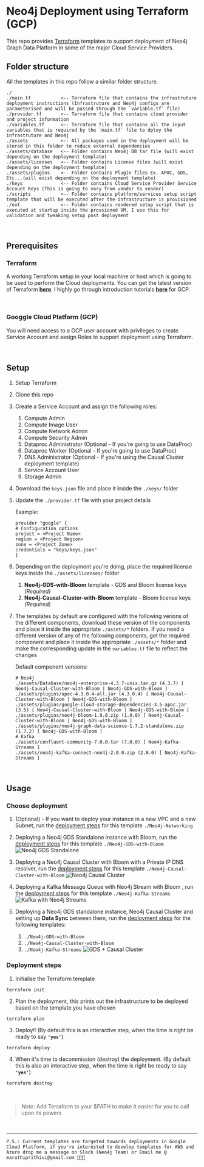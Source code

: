 # Neo4j Deployment using Terraform (GCP)

This repo provides [Terraform](https://www.terraform.io/) templates to support deployment of Neo4j Graph Data Platform in some of the major Cloud Service Providers.

## **Folder structure**

All the templates in this repo follow a similar folder structure.

```
./
./main.tf           <-- Terraform file that contains the infrastruture deployment instructions (Infrastruture and Neo4j configs are parameterised and will be passed through the `variable.tf` file)
./provider.tf       <-- Terraform file that contains cloud provider and project information
./variables.tf      <-- Terraform file that contains all the input variables that is required by the `main.tf` file to dploy the infrastruture and Neo4j
./assets            <-- All packages used in the deployment will be stored in this folder to reduce external dependencies
./assets/database   <-- Folder contains Neo4j DB tar file (will exist depending on the deployment template)
./assets/licenses   <-- Folder contains License files (will exist depending on the deployment template)
./assets/plugins    <-- Folder contains Plugin files Ex. APOC, GDS, Etc...(will exist depending on the deployment template)
./keys              <-- Folder contains Cloud Service Provider Service Account Keys (This is going to vary from vendor to vendor)
./scripts           <-- Folder contains platform/services setup script template that will be executed after the infrastructure is provisioned
./out               <-- Folder contains rendered setup script that is executed at startup inside the provsioned VM, I use this for validation and tweaking setup post deployment
```

<br>

## **Prerequisites**

### Terraform

A working Terraform setup in your local machine or host which is going to be used to perform the Cloud deployments. You can get the latest version of Terraform [**here**](https://www.terraform.io/downloads.html). I highly go through introduction tutorials [**here**](https://learn.hashicorp.com/tutorials/terraform/infrastructure-as-code?in=terraform/gcp-get-started) for GCP.

<br>

### Googgle Cloud Platform (GCP)

You will need access to a GCP user account with privileges to create Service Account and assign Roles to support deployment using Terraform.

<br>

## **Setup**

1. Setup Terraform
2. Clone this repo
3. Create a Service Account and assign the following roles:
   1. Compute Admin
   2. Compute Image User
   3. Compute Network Admin
   4. Compute Security Admin
   5. Dataproc Administrator (Optional - If you're going to use DataProc)
   6. Dataproc Worker (Optional - If you're going to use DataProc)
   7. DNS Administrator (Optional - If you're using the Causal Cluster deployment template)
   8. Service Account User
   9. Storage Admin
4. Download the `keys.json` file and place it inside the `./keys/` folder
5. Update the `./provider.tf` file with your project details

   Example:

   ```
   provider "google" {
   # Configuration options
   project = <Project Name>
   region = <Project Region>
   zone = <Project Zone>
   credentials = "keys/keys.json"
   }
   ```

6. Depending on the deployment you're doing, place the required license keys inside the `./assets/licenses/` folder
   1. **Neo4j-GDS-with-Bloom** template - GDS and Bloom license keys _(Required)_
   2. **Neo4j-Causal-Cluster-with-Bloom** template - Bloom license keys _(Required)_
7. The templates by default are configured with the following verions of the different components, download these version of the components and place it inside the appropriate `./assets/*` folders. If you need a different version of any of the following components, get the required component and place it inside the appropriate `./assets/*` folder and make the corresponding update in the `variables.tf` file to reflect the changes

   Default component versions:

   ```
   # Neo4j
   ./assets/Database/neo4j-enterprise-4.3.7-unix.tar.gz (4.3.7) [ Neo4j-Causal-Cluster-with-Bloom | Neo4j-GDS-with-Bloom ]
   ./assets/plugins/apoc-4.3.0.4-all.jar (4.3.0.4) [ Neo4j-Causal-Cluster-with-Bloom | Neo4j-GDS-with-Bloom ]
   ./assets/plugins/google-cloud-storage-dependencies-3.5-apoc.jar (3.5) [ Neo4j-Causal-Cluster-with-Bloom | Neo4j-GDS-with-Bloom ]
   ./assets/plugins/neo4j-bloom-1.9.0.zip (1.9.0) [ Neo4j-Causal-Cluster-with-Bloom | Neo4j-GDS-with-Bloom ]
   ./assets/plugins/neo4j-graph-data-science-1.7.2-standalone.zip (1.7.2) [ Neo4j-GDS-with-Bloom ]
   # Kafka
   ./assets/confluent-community-7.0.0.tar (7.0.0) [ Neo4j-Kafka-Streams ]
   ./assets/neo4j-kafka-connect-neo4j-2.0.0.zip (2.0.0) [ Neo4j-Kafka-Streams ]
   ```

<br>

## **Usage**

### Choose deployment

1. (Optional) - If you want to deploy your instance in a new VPC and a new Subnet, run the [deployment steps](#deployment-steps) for this template `./Neo4j-Networking`
2. Deploying a Neo4j GDS Standalone instance with Bloom, run the [deployment steps](#deployment-steps) for this template `./Neo4j-GDS-with-Bloom`
   ![Neo4j GDS Standalone](./images/gds.png)

3. Deploying a Neo4j Causal Cluster with Bloom with a Private IP DNS resolver, run the [deployment steps](#deployment-steps) for this template `./Neo4j-Causal-Cluster-with-Bloom`
   ![Neo4j Causal Cluster](./images/causal_cluster.png)

4. Deploying a Kafka Message Queue with Neo4j Stream with Bloom , run the [deployment steps](#deployment-steps) for this template `./Neo4j-Kafka-Streams`
   ![Kafka with Neo4j Streams](./images/kafka.png)

5. Deploying a Neo4j GDS standalone instance, Neo4j Causal Cluster and setting up **Data Sync** between them, run the [deployment steps](#deployment-steps) for the following templates:
   1. `./Neo4j-GDS-with-Bloom`
   2. `./Neo4j-Causal-Cluster-with-Bloom`
   3. `./Neo4j-Kafka-Streams`
      ![GDS + Causal Cluster](./images/gds_causal_cluster_kafka.png)

### Deployment steps

1. Initialise the Terraform template

```
terraform init
```

2. Plan the deployment, this prints out the infrastructure to be deployed based on the template you have chosen

```
terraform plan
```

3. Deploy!! (By default this is an interactive step, when the time is right be ready to say **`'yes'`**)

```
terraform deploy
```

4. When it's time to decommission (destroy) the deployment. (By default this is also an interactive step, when the time is right be ready to say **`'yes'`**)

```
terraform destroy
```

<br>

> _Note:_ Add Terraform to your $PATH to make it easier for you to call upon its powers

<br>

---

`P.S.: Current templates are targeted towards deployments in Google Cloud Platform, if you're interested to develop templates for AWS and Azure drop me a message on Slack (Neo4j Team) or Email me @ maruthiprithivi@gmail.com 🖖🏾🙂`
